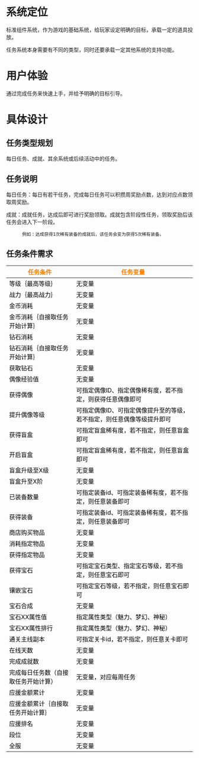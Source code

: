 # 系统定位
标准组件系统，作为游戏的基础系统，给玩家设定明确的目标，承载一定的道具投放。

任务系统本身需要有不同的类型，同时还要承载一定其他系统的支持功能。

# 用户体验
通过完成任务来快速上手，并给予明确的目标引导。

# 具体设计
## 任务类型规划
每日任务、成就、其余系统或后续活动中的任务。

## 任务说明
每日任务：每日有若干任务，完成每日任务可以积攒周奖励点数，达到对应点数领取周奖励。

成就：成就任务，达成后即可进行奖励领取。成就包含阶段性任务，领取奖励后该任务会进入下一阶段。

          例如：达成获得1次稀有装备的成就后，该任务会变为获得5次稀有装备。

## 任务条件需求
| **<font style="color:#fa7d00;">任务条件</font>** | **<font style="color:#fa7d00;">任务变量</font>** |
| --- | --- |
| <font style="color:black;">等级｛最高等级｝</font> | <font style="color:black;">无变量</font> |
| <font style="color:black;">战力｛最高战力｝</font> | <font style="color:black;">无变量</font> |
| <font style="color:black;">金币消耗</font> | <font style="color:black;">无变量</font> |
| <font style="color:black;">金币消耗｛自接取任务开始计算｝</font> | <font style="color:black;">无变量</font> |
| <font style="color:black;">钻石消耗</font> | <font style="color:black;">无变量</font> |
| <font style="color:black;">钻石消耗｛自接取任务开始计算｝</font> | <font style="color:black;">无变量</font> |
| <font style="color:black;">获取钻石</font> | <font style="color:black;">无变量</font> |
| <font style="color:black;">偶像经验值</font> | <font style="color:black;">无变量</font> |
| <font style="color:black;">获得偶像</font> | <font style="color:black;">可指定偶像ID、指定偶像稀有度，若不指定，则获得任意偶像即可</font> |
| <font style="color:black;">提升偶像等级</font> | <font style="color:black;">可指定偶像ID、可指定偶像提升至的等级，若不指定，则任意偶像等级提升即可</font> |
| <font style="color:black;">获得盲盒</font> | <font style="color:black;">可指定盲盒稀有度，若不指定，则任意盲盒即可</font> |
| <font style="color:black;">开启盲盒</font> | <font style="color:black;">可指定盲盒稀有度，若不指定，则任意盲盒即可</font> |
| <font style="color:black;">盲盒升级至X级</font> | <font style="color:black;">无变量</font> |
| <font style="color:black;">盲盒升至X阶</font> | <font style="color:black;">无变量</font> |
| <font style="color:black;">已装备数量</font> | <font style="color:black;">可指定装备id、可指定装备稀有度，若不指定，则任意装备即可</font> |
| <font style="color:black;">获得装备</font> | <font style="color:black;">可指定装备id、可指定装备稀有度，若不指定，则任意装备即可</font> |
| <font style="color:black;">商店购买物品</font> | <font style="color:black;">无变量</font> |
| <font style="color:black;">消耗指定物品</font> | <font style="color:black;">无变量</font> |
| <font style="color:black;">获得指定物品</font> | <font style="color:black;">无变量</font> |
| <font style="color:black;">获得宝石</font> | <font style="color:black;">可指定宝石类型、指定宝石等级，若不指定，则任意宝石即可</font> |
| <font style="color:black;">镶嵌宝石</font> | <font style="color:black;">可指定宝石等级，若不指定，则任意宝石即可</font> |
| <font style="color:black;">宝石合成</font> | <font style="color:black;">无变量</font> |
| <font style="color:black;">宝石XX属性值</font> | <font style="color:black;">指定属性类型（魅力、梦幻、神秘）</font> |
| <font style="color:black;">宝石XX属性排行</font> | <font style="color:black;">指定属性类型（魅力、梦幻、神秘）</font> |
| <font style="color:black;">通关主线副本</font> | <font style="color:black;">可指定关卡id，若不指定，则任意关卡即可</font> |
| <font style="color:black;">在线天数</font> | <font style="color:black;">无变量</font> |
| <font style="color:black;">完成成就数</font> | <font style="color:black;">无变量</font> |
| <font style="color:black;">完成每日任务数（自接取任务开始计算）</font> | <font style="color:black;">无变量，对应每周任务</font> |
| <font style="color:black;">应援金额累计</font> | <font style="color:black;">无变量</font> |
| <font style="color:black;">应援金额累计｛自接取任务开始计算｝</font> | <font style="color:black;">无变量</font> |
| <font style="color:black;">应援排名</font> | <font style="color:black;">无变量</font> |
| <font style="color:black;">段位</font> | <font style="color:black;">无变量</font> |
| <font style="color:black;">全服</font> | <font style="color:black;">无变量</font> |






### 
### 
### 
## 
